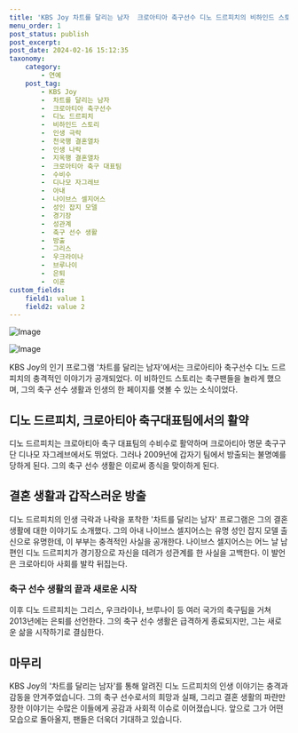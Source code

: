 ```yaml
---
title: 'KBS Joy 차트를 달리는 남자  크로아티아 축구선수 디노 드르피치의 비하인드 스토리'
menu_order: 1
post_status: publish
post_excerpt: 
post_date: 2024-02-16 15:12:35
taxonomy:
    category:
        - 연예
    post_tag:
        - KBS Joy
        -  차트를 달리는 남자
        -  크로아티아 축구선수
        -  디노 드르피치
        -  비하인드 스토리
        -  인생 극락
        -  천국행 결혼열차
        -  인생 나락
        -  지옥행 결혼열차
        -  크로아티아 축구 대표팀
        -  수비수
        -  디나모 자그레브
        -  아내
        -  나이브스 셀지어스
        -  성인 잡지 모델
        -  경기장
        -  성관계
        -  축구 선수 생활
        -  방출
        -  그리스
        -  우크라이나
        -  브루나이
        -  은퇴
        -  이혼
custom_fields:
    field1: value 1
    field2: value 2
---
```


![Image](https://mimgnews.pstatic.net/image/609/2024/02/10/202402101458430310_1_20240210150004246.jpg?type=w540)

![Image](https://ssl.pstatic.net/mimgnews/image/609/2024/02/10/202402101458430310_2_20240210150004261.jpg?type=w540)

KBS Joy의 인기 프로그램 '차트를 달리는 남자'에서는 크로아티아 축구선수 디노 드르피치의 충격적인 이야기가 공개되었다. 이 비하인드 스토리는 축구팬들을 놀라게 했으며, 그의 축구 선수 생활과 인생의 한 페이지를 엿볼 수 있는 소식이었다.
## 디노 드르피치, 크로아티아 축구대표팀에서의 활약
디노 드르피치는 크로아티아 축구 대표팀의 수비수로 활약하며 크로아티아 명문 축구구단 디나모 자그레브에서도 뛰었다. 그러나 2009년에 갑자기 팀에서 방출되는 불명예를 당하게 된다. 그의 축구 선수 생활은 이로써 종식을 맞이하게 된다.
## 결혼 생활과 갑작스러운 방출
디노 드르피치의 인생 극락과 나락을 포착한 '차트를 달리는 남자' 프로그램은 그의 결혼 생활에 대한 이야기도 소개했다. 그의 아내 나이브스 셀지어스는 유명 성인 잡지 모델 출신으로 유명한데, 이 부부는 충격적인 사실을 공개한다. 나이브스 셀지어스는 어느 날 남편인 디노 드르피치가 경기장으로 자신을 데려가 성관계를 한 사실을 고백한다. 이 발언은 크로아티아 사회를 발칵 뒤집는다.
### 축구 선수 생활의 끝과 새로운 시작
이후 디노 드르피치는 그리스, 우크라이나, 브루나이 등 여러 국가의 축구팀을 거쳐 2013년에는 은퇴를 선언한다. 그의 축구 선수 생활은 급격하게 종료되지만, 그는 새로운 삶을 시작하기로 결심한다.
## 마무리
KBS Joy의 '차트를 달리는 남자'를 통해 알려진 디노 드르피치의 인생 이야기는 충격과 감동을 안겨주었습니다. 그의 축구 선수로서의 희망과 실패, 그리고 결혼 생활의 파란만장한 이야기는 수많은 이들에게 공감과 사회적 이슈로 이어졌습니다. 앞으로 그가 어떤 모습으로 돌아올지, 팬들은 더욱더 기대하고 있습니다.
